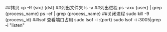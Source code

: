 ##拷贝
	cp -R {src} {dst}
##列出文件夹
	ls -a
##列出进程
	ps -axu {user} | grep {process_name}
	ps -ef | grep {process_name}
##关闭进程
	sudo kill -9 {process_id}
##lsof	查看端口占用
	sudo lsof -i :{port}
	sudo lsof -i :3005|grep -i "listen"